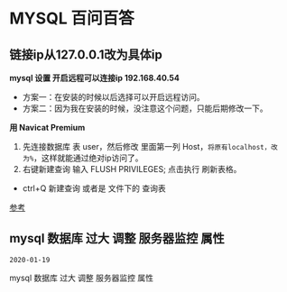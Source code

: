 # MYSQL 百问百答

## 链接ip从127.0.0.1改为具体ip

**mysql 设置 开启远程可以连接ip 192.168.40.54**

* 方案一：在安装的时候以后选择可以开启远程访问。
* 方案二：因为我在安装的时候，没注意这个问题，只能后期修改一下。
 
**用 Navicat Premium**
1. 先连接数据库 表 user，然后修改 里面第一列 Host，`将原有localhost，改为%`，这样就能通过绝对ip访问了。
2. 右键新建查询 输入 FLUSH PRIVILEGES; 点击执行 刷新表格。

* ctrl+Q 新建查询 或者是 文件下的 查询表

[参考](https://www.cnblogs.com/pengchenggang/p/10811989.html)

## mysql 数据库 过大 调整 服务器监控 属性
`2020-01-19`

mysql 数据库 过大 调整 服务器监控 属性